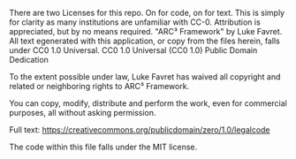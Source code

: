 There are two Licenses for this repo. On for code, on for text. This is simply for clarity as many institutions are unfamiliar with CC-0.
Attribution is appreciated, but by no means required. "ARC³ Framework" by Luke Favret.
All text egenerated with this application, or copy from the files herein, falls under CC0 1.0 Universal. 
CC0 1.0 Universal (CC0 1.0) Public Domain Dedication

To the extent possible under law, Luke Favret has waived all copyright
and related or neighboring rights to ARC³ Framework.

You can copy, modify, distribute and perform the work, even for commercial
purposes, all without asking permission.

Full text: https://creativecommons.org/publicdomain/zero/1.0/legalcode

The code within this file falls under the MIT license.